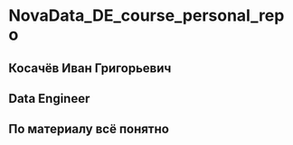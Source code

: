 # NovaData_DE_course_personal_repo

## Косачёв Иван Григорьевич
## Data Engineer
## По материалу всё понятно
